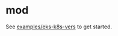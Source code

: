 # mod

See [examples/eks-k8s-vers](https://github.com/variantdev/mod/blob/master/examples/eks-k8s-vers) to get started.
